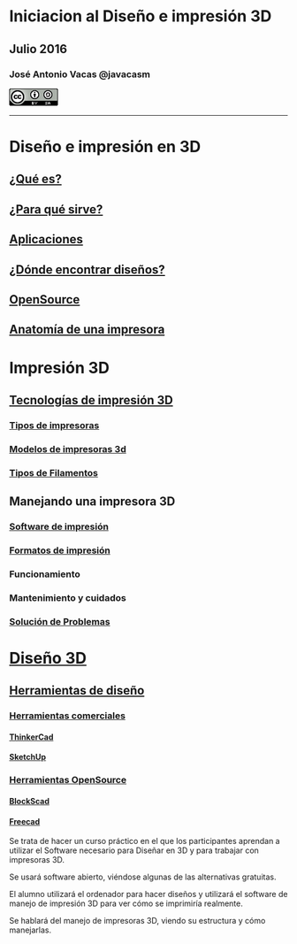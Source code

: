 # Iniciacion al Diseño e impresión 3D

## Julio  2016

### José Antonio Vacas @javacasm
![CCbySA](images/CCbySQ_88x31.png)

* *  *

# Diseño e impresión en 3D
## [¿Qué es?](./QuEs3D.md)
## [¿Para qué sirve?](./ParaQueSirve3D.md)
## [Aplicaciones](./Aplicaciones.md)
## [¿Dónde encontrar diseños?](./Repositorios.md)
## [OpenSource](./OpenSource.md)
## [Anatomía de una impresora](./impresora3D.md)

# Impresión 3D

## [Tecnologías de impresión 3D](./Teconologias.md)
### [Tipos de impresoras](./Geometrias.md)
### [Modelos de impresoras 3d](./Impresoras3D.md)
### [Tipos de Filamentos](./Filamentos.md)

## Manejando una impresora 3D

### [Software de impresión](./Software.md)
### [Formatos de impresión](./Formatos.md)
### Funcionamiento
### Mantenimiento y cuidados
### [Solución de Problemas](./Problemas.md)

# [Diseño 3D](Disenio3D.md)

## [Herramientas de diseño](./HerramientasDisenio.md)
### [Herramientas comerciales](./HerramientasComerciales.md)
#### [ThinkerCad](./ThinkerCad.md)
#### [SketchUp](./SketchUp.md)
### [Herramientas OpenSource](./HerramientasOpenSource.md)
#### [BlockScad](./BlockScad.md)
#### [Freecad](./Freecad.md)

Se trata de hacer un curso práctico en el que los participantes aprendan a utilizar el Software necesario para Diseñar en 3D y para trabajar con impresoras 3D.

Se usará software abierto, viéndose algunas de las alternativas gratuitas.

El alumno utilizará el ordenador para hacer diseños y utilizará el software de manejo de impresión 3D para ver cómo se imprimiría realmente.

Se hablará del manejo de impresoras 3D, viendo su estructura y cómo manejarlas.
